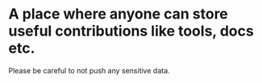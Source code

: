 # A place where anyone can store useful contributions like tools, docs etc. 

Please be careful to not push any sensitive data. 

